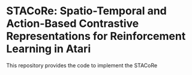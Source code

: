 # STACoRe: Spatio-Temporal and Action-Based Contrastive Representations for Reinforcement Learning in Atari
This repository provides the code to implement the STACoRe
